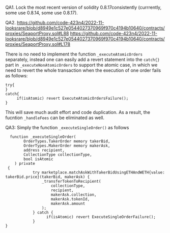 QA1. Lock the most recent version of solidity 0.8.17consistently (currrently, some use 0.8.14, some use 0.8.17).

QA2. 
https://github.com/code-423n4/2022-11-looksrare/blob/d8949e1c527e0544027370969f970c4194b10640/contracts/proxies/SeaportProxy.sol#L88
https://github.com/code-423n4/2022-11-looksrare/blob/d8949e1c527e0544027370969f970c4194b10640/contracts/proxies/SeaportProxy.sol#L178

There is no need to implement the function ``_executeAtomicOrders`` separately, instead one can easily add a revert statement into the ``catch{}`` part in ``_executeNonAtomicOrders`` to support the atomic case, in which we need to revert the whole transaction when the execution of one order fails as follows:
```
try{
}
catch{
     if(isAtomic) revert ExecuteAtomicOrdersFailure();
}

```
This will save much audit effort and code duplication. As a result, the fucntion ``_handleFees`` can be eliminated as well.

QA3: Simply the function ``_executeSingleOrder()`` as follows
```
  function _executeSingleOrder(
        OrderTypes.TakerOrder memory takerBid,
        OrderTypes.MakerOrder memory makerAsk,
        address recipient,
        CollectionType collectionType,
        bool isAtomic
    ) private
 {
            try marketplace.matchAskWithTakerBidUsingETHAndWETH{value: takerBid.price}(takerBid, makerAsk) {
                _transferTokenToRecipient(
                    collectionType,
                    recipient,
                    makerAsk.collection,
                    makerAsk.tokenId,
                    makerAsk.amount
                );
            } catch {
                  if(isAtomic) revert ExecuteSingleOrderFailure();
            }
}
```

